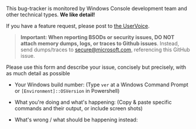 This bug-tracker is monitored by Windows Console development team and other technical types.  **We like detail!**

If you have a feature request, please post to [the UserVoice](https://wpdev.uservoice.com/forums/266908).  

> **Important: When reporting BSODs or security issues, DO NOT attach memory dumps, logs, or traces to Github issues**. Instead, send dumps/traces to secure@microsoft.com, referencing this GitHub issue.

Please use this form and describe your issue, concisely but precisely, with as much detail as possible

* Your Windows build number:  (Type `ver` at a Windows Command Prompt or `[Environment]::OSVersion` in Powershell)

* What you're doing and what's happening: (Copy & paste specific commands and their output, or include screen shots)

* What's wrong / what should be happening instead:
